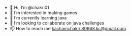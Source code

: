 - 👋 Hi, I’m @chakri01
- 👀 I’m interested in making games
- 🌱 I’m currently learning java
- 💞️ I’m looking to collaborate on java challenges
- 📫 How to reach me kachamchakri.80968.kc@gmail.com

<!---
chakri01/chakri01 is a ✨ special ✨ repository because its `README.md` (this file) appears on your GitHub profile.
You can click the Preview link to take a look at your changes.
--->

